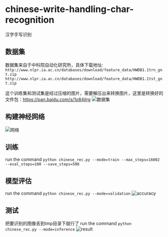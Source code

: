 # chinese-write-handling-char-recognition
汉字手写识别

## 数据集
数据集来自于中科院自动化研究所，具体下载地址:
``http://www.nlpr.ia.ac.cn/databases/download/feature_data/HWDB1.1trn_gnt.zip``
``http://www.nlpr.ia.ac.cn/databases/download/feature_data/HWDB1.1tst_gnt.zip``

这个训练集和测试集是经过压缩的图片，需要解压出来转换图片，这里是转换好的文件包：https://pan.baidu.com/s/1o84jIrg
![数据集](https://github.com/Mignet/chinese-write-handling-char-recognition/blob/master/pic/%E6%95%B0%E6%8D%AE%E9%9B%86.png)
## 构建神经网络
![网络](https://github.com/Mignet/chinese-write-handling-char-recognition/blob/master/pic/png.png?raw=true)

## 训练
run the command ``python chinese_rec.py --mode=train --max_steps=16002 --eval_steps=100 --save_steps=500``

## 模型评估
run the command ``python chinese_rec.py --mode=validation``
![accuracy](https://github.com/Mignet/chinese-write-handling-char-recognition/blob/master/pic/accuracy.png)
## 测试
把要识别的图像丢到tmp目录下就行了
run the command ``python chinese_rec.py --mode=inference``
![result](https://github.com/Mignet/chinese-write-handling-char-recognition/blob/master/pic/result.png)

